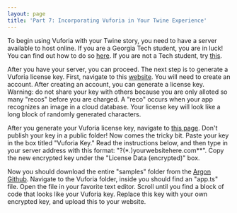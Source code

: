 ```yaml
---
layout: page
title: 'Part 7: Incorporating Vuforia in Your Twine Experience'
---
```


To begin using Vuforia with your Twine story, you need to have a server available to host online. If you are a Georgia Tech student, you are in luck! You can find out how to do so [here](https://faq.oit.gatech.edu/content/how-do-i-setup-new-homepage-prism-web-server). If you are not a Tech student, try [this](http://www.webhostingsecretrevealed.net/web-hosting-beginner-guide/).

After you have your server, you can proceed. The next step is to generate a Vuforia license key. First, navigate to this [website](https://developer.vuforia.com/license-manager). You will need to create an account. After creating an account, you can generate a license key. Warning: do not share your key with others because you are only alloted so many "recos" before you are charged. A "reco" occurs when your app recognizes an image in a cloud database. Your license key will look like a long block of randomly generated characters. 

After you generate your Vuforia license key, navigate to [this page](http://docs.argonjs.io/start/vuforia-pgp-encryptor/). Don't publish your key in a public folder! Now comes the tricky bit. Paste your key in the box titled "Vuforia Key." Read the instructions below, and then type in your server address with this format: "?(*.)yourwebsitehere.com**". Copy the new encrypted key under the "License Data (encrypted)" box. 

Now you should download the entire "samples" folder from the [Argon Github](https://github.com/argonjs/samples). Navigate to the Vuforia folder, inside you should find an "app.ts" file. Open the file in your favorite text editor. Scroll until you find a block of code that looks like your Vuforia key. Replace this key with your own encrypted key, and upload this to your website. 
